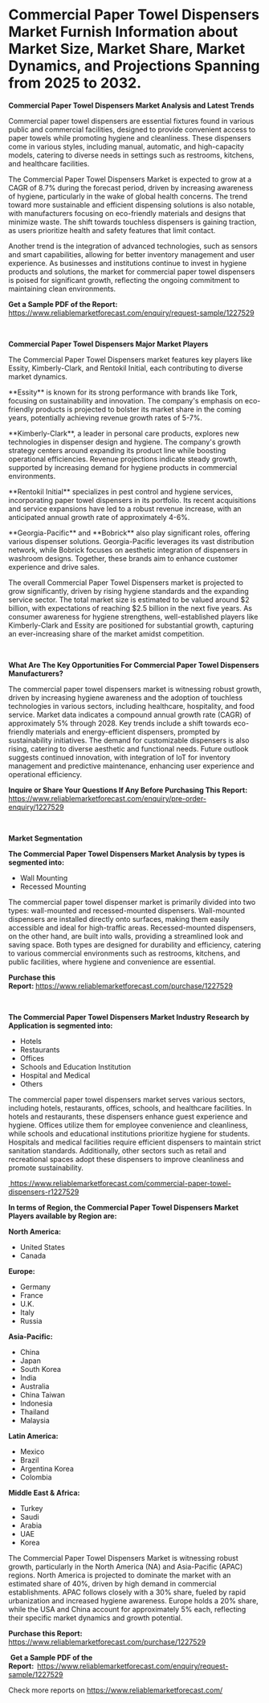 <p><h1>Commercial Paper Towel Dispensers Market Furnish Information about Market Size, Market Share, Market Dynamics, and Projections Spanning from 2025 to 2032.</h1></p><p><strong>Commercial Paper Towel Dispensers Market Analysis and Latest Trends</strong></p>
<p><p>Commercial paper towel dispensers are essential fixtures found in various public and commercial facilities, designed to provide convenient access to paper towels while promoting hygiene and cleanliness. These dispensers come in various styles, including manual, automatic, and high-capacity models, catering to diverse needs in settings such as restrooms, kitchens, and healthcare facilities.</p><p>The Commercial Paper Towel Dispensers Market is expected to grow at a CAGR of 8.7% during the forecast period, driven by increasing awareness of hygiene, particularly in the wake of global health concerns. The trend toward more sustainable and efficient dispensing solutions is also notable, with manufacturers focusing on eco-friendly materials and designs that minimize waste. The shift towards touchless dispensers is gaining traction, as users prioritize health and safety features that limit contact.</p><p>Another trend is the integration of advanced technologies, such as sensors and smart capabilities, allowing for better inventory management and user experience. As businesses and institutions continue to invest in hygiene products and solutions, the market for commercial paper towel dispensers is poised for significant growth, reflecting the ongoing commitment to maintaining clean environments.</p></p>
<p><strong>Get a Sample PDF of the Report:&nbsp;</strong> <a href="https://www.reliablemarketforecast.com/enquiry/request-sample/1227529?utm_campaign=2145&utm_medium=2&utm_source=Github&utm_content=ia&utm_term=07022025&utm_id=commercial-paper-towel-dispensers">https://www.reliablemarketforecast.com/enquiry/request-sample/1227529</a></p>
<p>&nbsp;</p>
<p><strong>Commercial Paper Towel Dispensers Major Market Players</strong></p>
<p><p>The Commercial Paper Towel Dispensers market features key players like Essity, Kimberly-Clark, and Rentokil Initial, each contributing to diverse market dynamics. </p><p>**Essity** is known for its strong performance with brands like Tork, focusing on sustainability and innovation. The company's emphasis on eco-friendly products is projected to bolster its market share in the coming years, potentially achieving revenue growth rates of 5-7%.</p><p>**Kimberly-Clark**, a leader in personal care products, explores new technologies in dispenser design and hygiene. The company's growth strategy centers around expanding its product line while boosting operational efficiencies. Revenue projections indicate steady growth, supported by increasing demand for hygiene products in commercial environments.</p><p>**Rentokil Initial** specializes in pest control and hygiene services, incorporating paper towel dispensers in its portfolio. Its recent acquisitions and service expansions have led to a robust revenue increase, with an anticipated annual growth rate of approximately 4-6%. </p><p>**Georgia-Pacific** and **Bobrick** also play significant roles, offering various dispenser solutions. Georgia-Pacific leverages its vast distribution network, while Bobrick focuses on aesthetic integration of dispensers in washroom designs. Together, these brands aim to enhance customer experience and drive sales.</p><p>The overall Commercial Paper Towel Dispensers market is projected to grow significantly, driven by rising hygiene standards and the expanding service sector. The total market size is estimated to be valued around $2 billion, with expectations of reaching $2.5 billion in the next five years. As consumer awareness for hygiene strengthens, well-established players like Kimberly-Clark and Essity are positioned for substantial growth, capturing an ever-increasing share of the market amidst competition.</p></p>
<p>&nbsp;</p>
<p><strong>What Are The Key Opportunities For Commercial Paper Towel Dispensers Manufacturers?</strong></p>
<p><p>The commercial paper towel dispensers market is witnessing robust growth, driven by increasing hygiene awareness and the adoption of touchless technologies in various sectors, including healthcare, hospitality, and food service. Market data indicates a compound annual growth rate (CAGR) of approximately 5% through 2028. Key trends include a shift towards eco-friendly materials and energy-efficient dispensers, prompted by sustainability initiatives. The demand for customizable dispensers is also rising, catering to diverse aesthetic and functional needs. Future outlook suggests continued innovation, with integration of IoT for inventory management and predictive maintenance, enhancing user experience and operational efficiency.</p></p>
<p><strong>Inquire or Share Your Questions If Any Before Purchasing This Report:</strong> <a href="https://www.reliablemarketforecast.com/enquiry/pre-order-enquiry/1227529?utm_campaign=2145&utm_medium=2&utm_source=Github&utm_content=ia&utm_term=07022025&utm_id=commercial-paper-towel-dispensers">https://www.reliablemarketforecast.com/enquiry/pre-order-enquiry/1227529</a></p>
<p>&nbsp;</p>
<p><strong>Market Segmentation</strong></p>
<p><strong>The Commercial Paper Towel Dispensers Market Analysis by types is segmented into:</strong></p>
<p><ul><li>Wall Mounting</li><li>Recessed Mounting</li></ul></p>
<p><p>The commercial paper towel dispenser market is primarily divided into two types: wall-mounted and recessed-mounted dispensers. Wall-mounted dispensers are installed directly onto surfaces, making them easily accessible and ideal for high-traffic areas. Recessed-mounted dispensers, on the other hand, are built into walls, providing a streamlined look and saving space. Both types are designed for durability and efficiency, catering to various commercial environments such as restrooms, kitchens, and public facilities, where hygiene and convenience are essential.</p></p>
<p><strong>Purchase this Report:&nbsp;</strong><a href="https://www.reliablemarketforecast.com/purchase/1227529?utm_campaign=2145&utm_medium=2&utm_source=Github&utm_content=ia&utm_term=07022025&utm_id=commercial-paper-towel-dispensers">https://www.reliablemarketforecast.com/purchase/1227529</a></p>
<p>&nbsp;</p>
<p><strong>The Commercial Paper Towel Dispensers Market Industry Research by Application is segmented into:</strong></p>
<p><ul><li>Hotels</li><li>Restaurants</li><li>Offices</li><li>Schools and Education Institution</li><li>Hospital and Medical</li><li>Others</li></ul></p>
<p><p>The commercial paper towel dispensers market serves various sectors, including hotels, restaurants, offices, schools, and healthcare facilities. In hotels and restaurants, these dispensers enhance guest experience and hygiene. Offices utilize them for employee convenience and cleanliness, while schools and educational institutions prioritize hygiene for students. Hospitals and medical facilities require efficient dispensers to maintain strict sanitation standards. Additionally, other sectors such as retail and recreational spaces adopt these dispensers to improve cleanliness and promote sustainability.</p></p>
<p><a href="https://www.reliablemarketforecast.com/commercial-paper-towel-dispensers-r1227529?utm_campaign=2145&utm_medium=2&utm_source=Github&utm_content=ia&utm_term=07022025&utm_id=commercial-paper-towel-dispensers">&nbsp;https://www.reliablemarketforecast.com/commercial-paper-towel-dispensers-r1227529</a></p>
<p><strong>In terms of Region, the Commercial Paper Towel Dispensers Market Players available by Region are:</strong></p>
<p>
    <p> <strong> North America: </strong>
        <ul>
            <li>United States</li>
            <li>Canada</li>
        </ul>
        </p> 
    <p> <strong> Europe: </strong>
        <ul>
            <li>Germany</li>
            <li>France</li>
            <li>U.K.</li>
            <li>Italy</li>
            <li>Russia</li>
        </ul>
        </p> 
    <p> <strong> Asia-Pacific: </strong>
        <ul>
            <li>China</li>
            <li>Japan</li>
            <li>South Korea</li>
            <li>India</li>
            <li>Australia</li>
            <li>China Taiwan</li>
            <li>Indonesia</li>
            <li>Thailand</li>
            <li>Malaysia</li>
        </ul>
        </p> 
    <p> <strong> Latin America: </strong>
        <ul>
            <li>Mexico</li>
            <li>Brazil</li>
            <li>Argentina Korea</li>
            <li>Colombia</li>
        </ul>
        </p> 
    <p> <strong> Middle East & Africa: </strong>
        <ul>
            <li>Turkey</li>
            <li>Saudi</li>
            <li>Arabia</li>
            <li>UAE</li>
            <li>Korea</li>
        </ul>
    </p>
    </p>
<p><p>The Commercial Paper Towel Dispensers Market is witnessing robust growth, particularly in the North America (NA) and Asia-Pacific (APAC) regions. North America is projected to dominate the market with an estimated share of 40%, driven by high demand in commercial establishments. APAC follows closely with a 30% share, fueled by rapid urbanization and increased hygiene awareness. Europe holds a 20% share, while the USA and China account for approximately 5% each, reflecting their specific market dynamics and growth potential.</p></p>
<p><strong>Purchase this Report: </strong><a href="https://www.reliablemarketforecast.com/purchase/1227529?utm_campaign=2145&utm_medium=2&utm_source=Github&utm_content=ia&utm_term=07022025&utm_id=commercial-paper-towel-dispensers">https://www.reliablemarketforecast.com/purchase/1227529</a></p>
<p>&nbsp;<strong>Get a Sample PDF of the Report:&nbsp;&nbsp;</strong><a href="https://www.reliablemarketforecast.com/enquiry/request-sample/1227529?utm_campaign=2145&utm_medium=2&utm_source=Github&utm_content=ia&utm_term=07022025&utm_id=commercial-paper-towel-dispensers">https://www.reliablemarketforecast.com/enquiry/request-sample/1227529</a></p>
<p><strong></strong></p>
<p>Check more reports on <a href="https://www.reliablemarketforecast.com/?utm_campaign=2145&utm_medium=2&utm_source=Github&utm_content=ia&utm_term=07022025&utm_id=commercial-paper-towel-dispensers">https://www.reliablemarketforecast.com/</a></p>